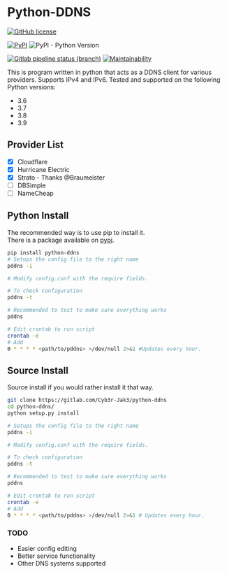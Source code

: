 # Python-DDNS

[![GitHub license](https://img.shields.io/github/license/Cyb3r-Jak3/python-ddns?style=flat-square)](https://github.com/Cyb3r-Jak3/python-ddns/blob/master/LICENSE.md) 


[![PyPI](https://img.shields.io/pypi/v/Python-DDNS?style=flat-square)](https://pypi.org/project/Python-DDNS/)
![PyPI - Python Version](https://img.shields.io/pypi/pyversions/python-ddns?style=flat-square)  

[![Gitlab pipeline status (branch)](https://img.shields.io/gitlab/pipeline/Cyb3r-Jak3/python-ddns/master?style=flat-square)](https://gitlab.com/Cyb3r-Jak3/python-ddns/pipelines)
[![Maintainability](https://api.codeclimate.com/v1/badges/fc98f6f42dc23a78ab22/maintainability)](https://codeclimate.com/github/Cyb3r-Jak3/python-ddns/maintainability)

This is program written in python that acts as a DDNS client for various providers. Supports IPv4 and IPv6.
Tested and supported on the following Python versions:
  - 3.6
  - 3.7
  - 3.8
  - 3.9

## Provider List

  - [X] Cloudflare
  - [X] Hurricane Electric
  - [X] Strato - Thanks @Braumeister
  - [ ] DBSimple
  - [ ] NameCheap

## Python Install

The recommended way is to use pip to install it.  
There is a package available on [pypi](https://pypi.org/project/Python-DDNS/).

```bash
pip install python-ddns
# Setups the config file to the right name
pddns -i

# Modify config.conf with the require fields.

# To check configuration
pddns -t

# Recommended to test to make sure everything works
pddns

# Edit crontab to run script
crontab -e
# Add
0 * * * * <path/to/pddns> >/dev/null 2>&1 #Updates every hour.
```

## Source Install

Source install if you would rather install it that way.

```bash
git clone https://gitlab.com/Cyb3r-Jak3/python-ddns
cd python-ddns/
python setup.py install

# Setups the config file to the right name
pddns -i

# Modify config.conf with the require fields.

# To check configuration
pddns -t

# Recommended to test to make sure everything works
pddns

# Edit crontab to run script
crontab -e
# Add
0 * * * * <path/to/pddns> >/dev/null 2>&1 # Updates every hour.
```

### TODO

- Easier config editing
- Better service functionality
- Other DNS systems supported